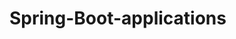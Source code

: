 # Spring-Boot-applications

<a href="https://www.google.com/imgres?imgurl=https%3A%2F%2Fspring.io%2Fimg%2Fspring.svg&tbnid=A6kevCiNl6ijMM&vet=12ahUKEwjU2-3b_-n9AhX093MBHWKGDeUQMygBegUIARDSAQ..i&imgrefurl=https%3A%2F%2Fspring.io%2Ftrademarks%2F&docid=aDb96-D0HtJq-M&w=800&h=800&q=spring%20boot%20logo&ved=2ahUKEwjU2-3b_-n9AhX093MBHWKGDeUQMygBegUIARDSAQ" ></a>
